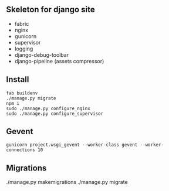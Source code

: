Skeleton for django site
------------------------
- fabric
- nginx
- gunicorn
- supervisor
- logging
- django-debug-toolbar
- django-pipeline (assets compressor)


Install
-------
    fab buildenv
    ./manage.py migrate
    npm i
    sudo ./manage.py configure_nginx
    sudo ./manage.py configure_supervisor


Gevent
------
    gunicorn project.wsgi_gevent --worker-class gevent --worker-connections 10


Migrations
----------
./manage.py makemigrations
./manage.py migrate
